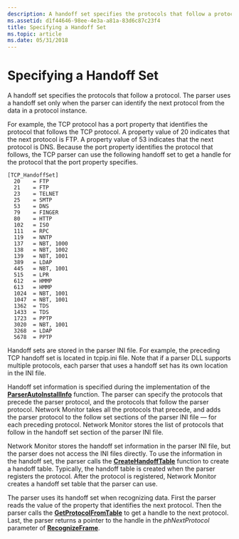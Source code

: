 ```yaml
---
description: A handoff set specifies the protocols that follow a protocol. The parser uses a handoff set only when the parser can identify the next protocol from the data in a protocol instance.
ms.assetid: d1f44646-98ee-4e3a-a81a-83d6c87c23f4
title: Specifying a Handoff Set
ms.topic: article
ms.date: 05/31/2018
---
```


# Specifying a Handoff Set

A handoff set specifies the protocols that follow a protocol. The parser uses a handoff set only when the parser can identify the next protocol from the data in a protocol instance.

For example, the TCP protocol has a port property that identifies the protocol that follows the TCP protocol. A property value of 20 indicates that the next protocol is FTP. A property value of 53 indicates that the next protocol is DNS. Because the port property identifies the protocol that follows, the TCP parser can use the following handoff set to get a handle for the protocol that the port property specifies.

``` syntax
[TCP_HandoffSet]
  20    = FTP
  21    = FTP
  23    = TELNET
  25    = SMTP
  53    = DNS
  79    = FINGER
  80    = HTTP
  102   = ISO
  111   = RPC
  119   = NNTP
  137   = NBT, 1000
  138   = NBT, 1002
  139   = NBT, 1001
  389   = LDAP
  445   = NBT, 1001
  515   = LPR
  612   = HMMP
  613   = HMMP
  1024  = NBT, 1001
  1047  = NBT, 1001
  1362  = TDS
  1433  = TDS
  1723  = PPTP
  3020  = NBT, 1001
  3268  = LDAP
  5678  = PPTP
```

Handoff sets are stored in the parser INI file. For example, the preceding TCP handoff set is located in tcpip.ini file. Note that if a parser DLL supports multiple protocols, each parser that uses a handoff set has its own location in the INI file.

Handoff set information is specified during the implementation of the [**ParserAutoInstallInfo**](parserautoinstallinfo.md) function. The parser can specify the protocols that precede the parser protocol, and the protocols that follow the parser protocol. Network Monitor takes all the protocols that precede, and adds the parser protocol to the follow set sections of the parser INI file — for each preceding protocol. Network Monitor stores the list of protocols that follow in the handoff set section of the parser INI file.

Network Monitor stores the handoff set information in the parser INI file, but the parser does not access the INI files directly. To use the information in the handoff set, the parser calls the [**CreateHandoffTable**](createhandofftable.md) function to create a handoff table. Typically, the handoff table is created when the parser registers the protocol. After the protocol is registered, Network Monitor creates a handoff set table that the parser can use.

The parser uses its handoff set when recognizing data. First the parser reads the value of the property that identifies the next protocol. Then the parser calls the [**GetProtocolFromTable**](getprotocolfromtable.md) to get a handle to the next protocol. Last, the parser returns a pointer to the handle in the *phNextProtocol* parameter of [**RecognizeFrame**](recognizeframe.md).

 

 



